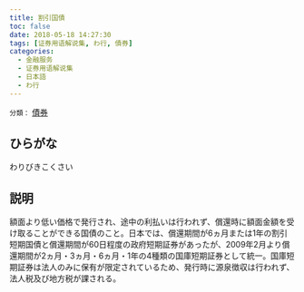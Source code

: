 ```yaml
---
title: 割引国債
toc: false
date: 2018-05-18 14:27:30
tags: [证券用语解说集, わ行, 債券]
categories:
  - 金融服务
  - 证券用语解说集
  - 日本語
  - わ行
---
```


`分類：` [債券](/tags/債券/)

## ひらがな

わりびきこくさい

## 説明

額面より低い価格で発行され、途中の利払いは行われず、償還時に額面金額を受け取ることができる国債のこと。日本では、償還期間が6ヵ月または1年の割引短期国債と償還期間が60日程度の政府短期証券があったが、2009年2月より償還期間が2ヵ月・3ヵ月・6ヵ月・1年の4種類の国庫短期証券として統一。国庫短期証券は法人のみに保有が限定されているため、発行時に源泉徴収は行われず、法人税及び地方税が課される。
